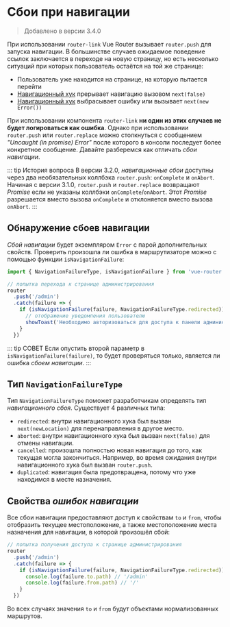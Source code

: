 # Сбои при навигации

> Добавлено в версии 3.4.0

При использовании `router-link` Vue Router вызывает `router.push` для запуска навигации. В большинстве случаев ожидаемое поведение ссылок заключается в переходе на новую страницу, но есть несколько ситуаций при которых пользователь остаётся на той же странице:

- Пользователь уже находится на странице, на которую пытается перейти
- [Навигационный хук](./navigation-guards.md) прерывает навигацию вызовом `next(false)`
- [Навигационный хук](./navigation-guards.md) выбрасывает ошибку или вызывает `next(new Error())`

При использовании компонента `router-link` **ни один из этих случаев не будет логироваться как ошибка**. Однако при использовании `router.push` или `router.replace` можно столкнуться с сообщением _"Uncaught (in promise) Error"_ после которого в консоли последует более конкретное сообщение. Давайте разберемся как отличать _сбои навигации_.

::: tip История вопроса
В версии 3.2.0, _навигационные сбои_ доступны через два необязательных коллбэка `router.push`: `onComplete` и `onAbort`. Начиная с версии 3.1.0, `router.push` и `router.replace` возвращают _Promise_ если не указаны коллбэки `onComplete`/`onAbort`. Этот _Promise_ разрешается вместо вызова `onComplete` и отклоняется вместо вызова `onAbort`.
 :::

## Обнаружение сбоев навигации

_Сбой навигации_ будет экземпляром `Error` с парой дополнительных свойств. Проверить произошла ли ошибка в маршрутизаторе можно с помощью функции `isNavigationFailure`:

```js
import { NavigationFailureType, isNavigationFailure } from 'vue-router'

// попытка перехода к странице администрирования
router
  .push('/admin')
  .catch(failure => {
    if (isNavigationFailure(failure, NavigationFailureType.redirected)) {
      // отображение уведомления пользователю
      showToast('Необходимо авторизоваться для доступа к панели администрирования')
    }
  })
```

::: tip СОВЕТ
Если опустить второй параметр в `isNavigationFailure(failure)`, то будет проверяться только, является ли ошибка _сбоем навигации_.
:::

## Тип `NavigationFailureType`

Тип `NavigationFailureType` поможет разработчикам определять тип _навигационного сбоя_. Существует 4 различных типа:

- `redirected`: внутри навигационного хука был вызван `next(newLocation)` для перенаправления в другое место.
- `aborted`: внутри навигационного хука был вызван `next(false)` для отмены навигации.
- `cancelled`: произошла полностью новая навигация до того, как текущая могла закончиться. Например, во время ожидания внутри навигационного хука был вызван `router.push`.
- `duplicated`: навигация была предотвращена, потому что уже находимся в месте назначения.

## Свойства _ошибок навигации_

Все сбои навигации предоставляют доступ к свойствам `to` и `from`, чтобы отобразить текущее местоположение, а также местоположение места назначения для навигации, в которой произошёл сбой:

```js
// попытка получения доступа к странице администрирования
router
  .push('/admin')
  .catch(failure => {
    if (isNavigationFailure(failure, NavigationFailureType.redirected)) {
      console.log(failure.to.path) // '/admin'
      console.log(failure.from.path) // '/'
    }
  })
```

Во всех случаях значения `to` и `from` будут объектами нормализованных маршрутов.
